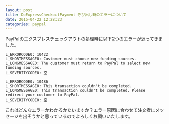```yaml
---
layout: post
title: DoExpressCheckoutPayment 呼び出し時のエラーについて
date: 2015-04-22 12:28:23
categories: paypal
---
```

<!-- {% raw %} -->
<p>PayPalのエクスプレスチェックアウトの処理時に以下2つのエラーが返ってきました。</p>

<pre><code>L_ERRORCODE0: 10422
L_SHORTMESSAGE0: Customer must choose new funding sources.
L_LONGMESSAGE0: The customer must return to PayPal to select new funding sources.
L_SEVERITYCODE0: 空
</code></pre>



<pre><code>L_ERRORCODE0: 10486
L_SHORTMESSAGE0: This transaction couldn't be completed.
L_LONGMESSAGE0: This transaction couldn't be completed. Please redirect your customer to PayPal.
L_SEVERITYCODE0: 空
</code></pre>

<p>これはどんなエラーかわかるかたいますか？エラー原因に合わせて注文者にメッセージを出そうかと思っているのでよろしくお願いいたします。</p>
<!-- {% endraw %} -->
